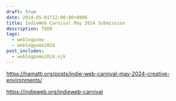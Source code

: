 ```yaml
---
draft: true
date: 2024-05-01T12:00:00+0800
title: IndieWeb Carnival May 2024 Submission
description: TODO
tags:
  - weblogpomo
  - weblogpomo2024
post_includes:
  - weblogpomo2024.njk
---
```


https://hamatti.org/posts/indie-web-carnival-may-2024-creative-environments/

https://indieweb.org/indieweb-carnival
